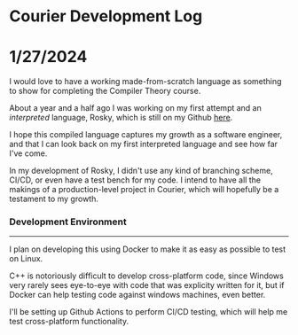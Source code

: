 # Courier Development Log

# 1/27/2024

I would love to have a working made-from-scratch language as something to show for completing the Compiler Theory course.

About a year and a half ago I was working on my first attempt and an _interpreted_ language, Rosky, which is still on my Github [here](https://github.com/m-rosinsky/Rosky_Lang).

I hope this compiled language captures my growth as a software engineer, and that I can look back on my first interpreted language and see how far I've come.

In my development of Rosky, I didn't use any kind of branching scheme, CI/CD, or even have a test bench for my code. I intend to have all the makings of a production-level project in Courier, which will hopefully be a testament to my growth.

### Development Environment
---

I plan on developing this using Docker to make it as easy as possible to test on Linux.

C++ is notoriously difficult to develop cross-platform code, since Windows very rarely sees eye-to-eye with code that was explicity written for it, but if Docker can help testing code against windows machines, even better.

I'll be setting up Github Actions to perform CI/CD testing, which will help me test cross-platform functionality.

#